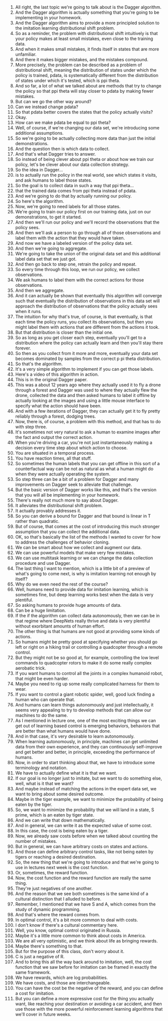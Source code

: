 1. All right, the last topic we're going to talk about is the Dagger algorithm.
2. And the Dagger algorithm is actually something that you're going to be implementing in your homework.
3. And the Dagger algorithm aims to provide a more principled solution to the imitation learning distributional shift problem.
4. So as a reminder, the problem with distributional shift intuitively is that your policy makes at least small mistakes, even close to the training data.
5. And when it makes small mistakes, it finds itself in states that are more unfamiliar.
6. And there it makes bigger mistakes, and the mistakes compound.
7. More precisely, the problem can be described as a problem of distributional shift, meaning the distribution of states under which the policy is trained, pdata, is systematically different from the distribution of states under which it's tested, which is ppi theta.
8. And so far, a lot of what we talked about are methods that try to change the policy so that ppi theta will stay closer to pdata by making fewer mistakes.
9. But can we go the other way around?
10. Can we instead change pdata?
11. So that pdata better covers the states that the policy actually visits?
12. Okay.
13. How can we make pdata be equal to ppi theta?
14. Well, of course, if we're changing our data set, we're introducing some additional assumptions.
15. So we're going to be actually collecting more data than just the initial demonstrations.
16. And the question then is which data to collect.
17. And that's what Dagger tries to answer.
18. So instead of being clever about ppi theta or about how we train our policy, let's be clever about our data collection strategy.
19. So the idea in Dagger...
20. is to actually run the policy in the real world, see which states it visits, and ask humans to label those states.
21. So the goal is to collect data in such a way that ppi theta...
22. that the trained data comes from ppi theta instead of pdata.
23. And we're going to do that by actually running our policy.
24. So here's the algorithm.
25. Now, we're going to need labels for all those states.
26. We're going to train our policy first on our training data, just on our demonstrations, to get it started.
27. And then we'll run our policy and we'll record the observations that the policy sees.
28. And then we'll ask a person to go through all of those observations and label them with the action that they would have taken.
29. And now we have a labeled version of the policy data set.
30. And then we're going to aggregate.
31. We're going to take the union of the original data set and this additional label data set that we just got.
32. And then go back to step one, retrain the policy and repeat.
33. So every time through this loop, we run our policy, we collect observations.
34. We ask humans to label them with the correct actions for those observations.
35. And then we aggregate.
36. And it can actually be shown that eventually this algorithm will converge such that eventually the distribution of observations in this data set will approach the distribution of observations that the policy actually sees when it runs.
37. The intuition for why that's true, of course, is that eventually, is that each time the policy runs, you collect its observations, but then you might label them with actions that are different from the actions it took.
38. But that distribution is closer than the initial one.
39. So as long as you get closer each step, eventually you'll get to a distribution where the policy can actually learn and then you'll stay there forever.
40. So then as you collect from it more and more, eventually your data set becomes dominated by samples from the correct p pi theta distribution.
41. So that's the algorithm.
42. It's a very simple algorithm to implement if you can get those labels.
43. Here's a video of this algorithm in action.
44. This is in the original Dagger paper.
45. This was a about 12 years ago where they actually used it to fly a drone through a forest and Dagger was used to where they actually flew the drone, collected the data and then asked humans to label it offline by actually looking at the images and using a little mouse interface to specify what the action should have been.
46. And with a few iterations of Dagger, they can actually get it to fly pretty reliably through a forest, dodging trees.
47. Now, there is, of course, a problem with this method, and that has to do with step three.
48. It's sometimes not very natural to ask a human to examine images after the fact and output the correct action.
49. When you're driving a car, you're not just instantaneously making a decision every time step about which action to choose.
50. You are situated in a temporal process.
51. You have reaction times, all that stuff.
52. So sometimes the human labels that you can get offline in this sort of a counterfactual way can be not as natural as what a human might do when they were actually operating the system.
53. So step three can be a bit of a problem for Dagger and many improvements on Dagger seek to alleviate that challenge.
54. But the basic version of Dagger works like this, and that's the version that you will all be implementing in your homework.
55. There's really not much more to say about Dagger.
56. It alleviates the distributional shift problem.
57. It actually provably addresses it.
58. So you can derive a bound for Dagger and that bound is linear in T rather than quadratic.
59. But of course, that comes at the cost of introducing this much stronger assumption that you can collect the additional data.
60. OK, so that's basically the list of the methods I wanted to cover for how to address the challenges of behavior cloning.
61. We can be smart about how we collect and augment our data.
62. We can use powerful models that make very few mistakes.
63. We can use multitask learning or we can change the data collection procedure and use Dagger.
64. The last thing I want to mention, which is a little bit of a preview of what's going to come next, is why is imitation learning not enough by itself?
65. Why do we even need the rest of the course?
66. Well, humans need to provide data for imitation learning, which is sometimes fine, but deep learning works best when the data is very plentiful.
67. So asking humans to provide huge amounts of data.
68. Can be a huge limitation.
69. If the if the algorithm can collect data autonomously, then we can be in that regime where DeepNets really thrive and data is very plentiful without exorbitant amounts of human effort.
70. The other thing is that humans are not good at providing some kinds of actions.
71. So humans might be pretty good at specifying whether you should go left or right on a hiking trail or controlling a quadcopter through a remote control.
72. But they might not be so good at, for example, controlling the low level commands to quadcopter rotors to make it do some really complex aerobatic trick.
73. If you want humans to control all the joints in a complex humanoid robot, that might be even harder.
74. Maybe you need to rig up some really complicated harness for them to wear.
75. If you want to control a giant robotic spider, well, good luck finding a human who can operate that.
76. And humans can learn things autonomously and just intellectually, it seems very appealing to try to develop methods that can allow our machines to do the same.
77. As I mentioned in lecture one, one of the most exciting things we can get out of learning based control is emerging behaviors, behaviors that are better than what humans would have done.
78. And in that case, it's very desirable to learn autonomously.
79. When learning autonomously, in principle, machines can get unlimited data from their own experience, and they can continuously self-improve and get better and better, in principle, exceeding the performance of humans.
80. Now, in order to start thinking about that, we have to introduce some terminology and notation.
81. We have to actually define what it is that we want.
82. If our goal is no longer just to imitate, but we want to do something else, well, what is it that we want?
83. And maybe instead of matching the actions in the expert data set, we want to bring about some desired outcome.
84. Maybe in the tiger example, we want to minimize the probability of being eaten by the tiger.
85. So, we want to minimize the probability that we will land in a state, S prime, which is an eaten by tiger state.
86. And we can write that down mathematically.
87. And in general, we can write it as the expected value of some cost.
88. In this case, the cost is being eaten by a tiger.
89. Now, we already saw costs before when we talked about counting the number of mistakes.
90. But in general, we can have arbitrary costs on states and actions.
91. And those can define arbitrary control tasks, like not being eaten by tigers or reaching a desired destination.
92. So, the new thing that we're going to introduce and that we're going to use in lectures next week is the cost function.
93.  Or, sometimes, the reward function.
94.  Now, the cost function and the reward function are really the same thing.
95.  They're just negatives of one another.
96.  And the reason that we see both sometimes is the same kind of a cultural distinction that I alluded to before.
97.  Remember, I mentioned that we have S and A, which comes from the study of dynamic programming.
98.  And that's where the reward comes from.
99.  In optimal control, it's a bit more common to deal with costs.
100. I don't know if there's a cultural commentary here.
101. Well, you know, optimal control originated in Russia.
102. Maybe it's a little more common to think about costs in America.
103. We are all very optimistic, and we think about life as bringing rewards.
104. Maybe there's something to that.
105. But for the purpose of this class, don't worry about it.
106. C is just a negative of R.
107. And to bring this all the way back around to imitation, well, the cost function that we saw before for imitation can be framed in exactly the same framework.
108. We have rewards, which are log probabilities.
109. We have costs, and those are interchangeable.
110. You can have the cost be the negative of the reward, and you can define a cost for imitation.
111. But you can define a more expressive cost for the thing you actually want, like reaching your destination or avoiding a car accident, and then use those with the more powerful reinforcement learning algorithms that we'll cover in future weeks.